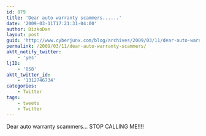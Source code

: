 ```yaml
---
id: 879
title: 'Dear auto warranty scammers......'
date: '2009-03-11T17:21:31-04:00'
author: DizkoDan
layout: post
guid: 'http://www.cyberjunx.com/blog/archives/2009/03/11/dear-auto-warranty-scammers/'
permalink: /2009/03/11/dear-auto-warranty-scammers/
aktt_notify_twitter:
    - 'yes'
ljID:
    - '858'
aktt_twitter_id:
    - '1312746734'
categories:
    - Twitter
tags:
    - tweets
    - Twitter
---
```


Dear auto warranty scammers… STOP CALLING ME!!!!